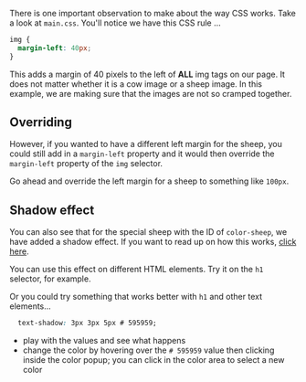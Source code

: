 There is one important observation to make about the way CSS works. Take a look at `main.css`. You'll notice we have this CSS rule ...

```css
img {
  margin-left: 40px;
}
```

This adds a margin of 40 pixels to the left of **ALL** img tags on our page. It does not matter whether it is a cow image or a sheep image. In this example, we are making sure that the images are not so cramped together.

## Overriding
However, if you wanted to have a different left margin for the sheep, you could still add in a `margin-left` property and it would then override the `margin-left` property of the `img` selector.

Go ahead and override the left margin for a sheep to something like `100px`. 

## Shadow effect
You can also see that for the special sheep with the ID of `color-sheep`, we have added a shadow effect. If you want to read up on how this works, [click here](https://developer.mozilla.org/en-US/docs/Web/CSS/box-shadow).

You can use this effect on different HTML elements. Try it on the `h1` selector, for example.

Or you could try something that works better with `h1` and other text elements...

```css
  text-shadow: 3px 3px 5px # 595959;  
```

- play with the values and see what happens
- change the color by hovering over the `# 595959` value then clicking inside the color popup; you can click in the color area to select a new color